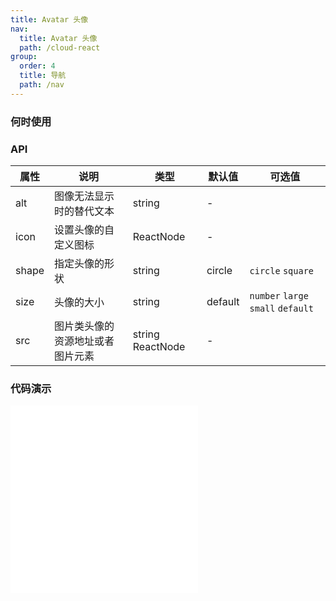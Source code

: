 ```yaml
---
title: Avatar 头像
nav:
  title: Avatar 头像
  path: /cloud-react
group:
  order: 4
  title: 导航
  path: /nav
---
```


### 何时使用

### API

| 属性        | 说明                 | 类型             | 默认值     | 可选值     |
| ----------- | -------------------- | ---------------- | ---------- |---------- |
| alt  | 图像无法显示时的替代文本         | string            | -      ||
| icon  | 设置头像的自定义图标               | ReactNode            |-         ||
| shape      | 指定头像的形状            | string | circle        | `circle` `square`|
| size      | 头像的大小             | string | default     | `number` `large` `small` `default`|
| src      | 图片类头像的资源地址或者图片元素   | string  ReactNode | -        ||

 ### 代码演示 

<embed src="@components/avatar/demos/basic-avatar.md" /> 

<embed src="@components/avatar/demos/group-avatar.md" /> 
